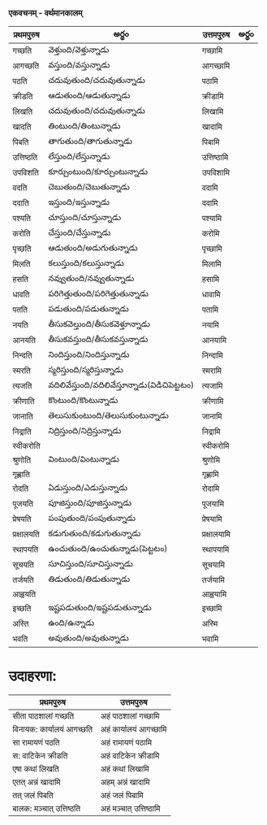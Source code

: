 
 ### एकवचनम् - वर्थमानकालम्
 प्रथमपुरुष | అర్థం | उत्तमपुरुष  | అర్థం |
------------- | ------------- | ------------- | --------- |
गच्छति | వెళ్తుంది/వెళ్తున్నాడు | गच्छामि | |
आगच्छति | వస్తుంది/వస్తున్నాడు | आगच्छामि ||
पठति | చదువుతుంది/చదువుతున్నాడు | पठामि ||
क्रीडति | ఆడుతుంది/ఆడుతున్నాడు | क्रीडामि ||
लिखति | చదువుతుంది/చదువుతున్నాడు | लिखामि ||
खादति | తింటుంది/తింటున్నాడు | खादामि ||
पिबति | తాగుతుంది/తాగుతున్నాడు | पिबामि ||
उत्तिष्ठति | లేస్తుంది/లేస్తున్నాడు | उत्तिष्ठामि ||
उपविशति | కూర్చుంటుంది/కూర్చుంటున్నాడు | उपविशामि ||
वदति  | చెబుతుంది/చెబుతున్నాడు | वदामि ||
ददाति | ఇస్తుంది/ఇస్తున్నాడు | ददामि ||
पश्यति | చూస్తుంది/చూస్తున్నాడు | पश्यामि ||
करोति | చేస్తుంది/చేస్తున్నాడు | करोमि ||
पृच्छति | ఆడుతుంది/అడుగుతున్నాడు | पृच्छामि ||
मिलति | కలుస్తుంది/కలుస్తున్నాడు | मिलामि ||
हसति | నవ్వుతుంది/నవ్వుతున్నాడు | हसामि ||
धावति | పరిగెత్తుతుంది/పరిగెత్తుతున్నాడు | धावामि ||
पतति | పడుతుంది/పడుతున్నాడు| पतामि ||
नयति | తీసుకవెల్తుంది/తీసుకవెళ్తూన్నాడు | नयामि ||
आनयति | తీసుకవస్తుంది/తీసుకవస్తున్నాడు | आनयामि ||
निन्दति | నిందిస్తుంది/నిందిస్తున్నాడు | निन्दामि ||
स्मरति |  స్మరిస్తుంది/స్మరిస్తున్నాడు | स्मरामि ||
त्यजति |  వదిలివేస్తుంది/వదిలివేస్తూన్నాడు(విడిచిపెట్టటం) | त्यजामि ||
क्रीणाति |  కొంటుంది/కొంటున్నాడు | क्रीणामि ||
जानाति | తెలుసుకుంటుంది/తెలుసుకుంటున్నాడు | जानामि ||
निद्राति | నిద్రిస్తుంది/నిద్రిస్తున్నాడు | निद्रामि ||
स्वीकरोति || स्वीकरोमि ||
श्रुणोति |  వింటుంది/వింటున్నాడు | श्रुणोमि ||
गृह्णाति || गृह्णामि ||
रोदति | ఏడుస్తుంది/ఎడుస్తున్నాడు | रोदामि ||
पूजयति | పూజిస్తుంది/పూజిస్తున్నాడు | पूजयामि ||
प्रेषयति |  పంపుతుంది/పంపుతున్నాడు | प्रेषयामि ||
प्रक्षालयति | కడుగుతుంది/కడుగుతున్నాడు | प्रक्षालयामि ||
स्थापयति | ఉంచుతుంది/ఉంచుతున్నాడు(పెట్టటం) | स्थापयामि ||
सूचयति | సూచిస్తుంది/సూచిస్తున్నాడు | सूचयामि ||
तर्जयति  | తిడుతుంది/తిడుతున్నాడు | तर्जयामि ||
आह्वयति || आह्वयामि ||
इच्छति |  ఇష్టపడుతుంది/ఇష్టపడుతున్నాడు | इच्छामि ||
अस्ति | ఉంది/ఉన్నాడు | अस्मि ||
भवति | అవుతుంది/అవుతున్నాడు | भवामि ||


# उदाहरणा:

प्रथमपुरुष | उत्तमपुरुष |
--------|---------|
सीता पाठशालां गच्छति  | अहं पाठशालां गच्छामि |
विनायक: कार्यालयं आगच्छति | अहं कार्यालयं आगच्छामि |
सा रामायणं पठति | अहं रामायणं पठामि |
स: वाटिकेन क्रीडति | अहं वाटिकेन क्रीडामि |
एषा कथां लिखति | अहं कथां लिखामि |
एतत् अन्नं खादामि | अहम् अन्नं खादामि |
तत् जलं पिबति | अहं जलं पिबामि |
बालक: मञ्चात् उत्तिष्ठति | अहं मञ्चात् उत्तिष्ठामि |


